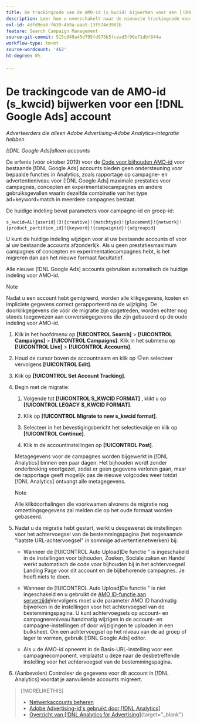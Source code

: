 ```yaml
---
title: De trackingcode van de AMO-id (s_kwcid) bijwerken voor een [!DNL Google Ads] account
description: Leer hoe u overschakelt naar de nieuwste trackingcode voor AMO-id's voor een [!DNL Google Ads] account.
exl-id: 4dfd9ea6-f639-4b9a-aaa5-13f574e3961b
feature: Search Campaign Management
source-git-commit: 515c049a45d795fd973b5fcead5f96e71dbf844a
workflow-type: tm+mt
source-wordcount: '462'
ht-degree: 0%

---
```


# De trackingcode van de AMO-id (s_kwcid) bijwerken voor een [!DNL Google Ads] account

*Adverteerders die alleen Adobe Advertising-Adobe Analytics-integratie hebben*

*[!DNL Google Ads]alleen accounts*

De erfenis (vóór oktober 2019) voor de [Code voor bijhouden AMO-id](/help/integrations/analytics/ids.md#amo-id-formats) voor bestaande [!DNL Google Ads] accounts bieden geen ondersteuning voor bepaalde functies in Analytics, zoals rapportage op campagne- en advertentieniveau voor [!DNL Google Ads] maximale prestaties voor campagnes, concepten en experimentatiecampagnes en andere gebruiksgevallen waarin dezelfde combinatie van het type ad+keyword+match in meerdere campagnes bestaat.

De huidige indeling bevat parameters voor campagne-id en groep-id:

```
s_kwcid=AL!{userid}!3!{creative}!{matchtype}!{placement}!{network}!{product_partition_id}!{keyword}!{campaignid}!{adgroupid}
```

U kunt de huidige indeling wijzigen voor al uw bestaande accounts of voor al uw bestaande accounts afzonderlijk. Als u geen prestatiesmaximum campagnes of concepten en experimentatiecampagnes hebt, is het migreren dan aan het nieuwe formaat facultatief.

Alle nieuwe [!DNL Google Ads] accounts gebruiken automatisch de huidige indeling voor AMO-id.

>[!NOTE]
>
>Nadat u een account hebt gemigreerd, worden alle klikgegevens, kosten en impliciete gegevens correct gerapporteerd na de wijziging. De doorklikgegevens die vóór de migratie zijn opgetreden, worden echter nog steeds toegewezen aan conversiegegevens die zijn gebaseerd op de oude indeling voor AMO-id.

1. Klik in het hoofdmenu op **[!UICONTROL Search]** \> **[!UICONTROL Campaigns]** \> **[!UICONTROL Campaigns]**. Klik in het submenu op **[!UICONTROL Live]** \> **[!UICONTROL Accounts]**.

1. Houd de cursor boven de accountnaam en klik op ![pijlvervolgkeuzepictogram](/help/search-social-commerce/assets/arrow-dropdown-menu.png)en selecteer vervolgens **[!UICONTROL Edit]**.

1. Klik op **[!UICONTROL Set Account Tracking]**.

1. Begin met de migratie:

   1. Volgende tot **[!UICONTROL S_KWCID FORMAT]** , klikt u op **[!UICONTROL LEGACY S_KWCID FORMAT]**.

   1. Klik op **[!UICONTROL Migrate to new s_kwcid format]**.

   1. Selecteer in het bevestigingsbericht het selectievakje en klik op **[!UICONTROL Continue]**.

   1. Klik in de accountinstellingen op **[!UICONTROL Post]**.

   Metagegevens voor de campagnes worden bijgewerkt in [!DNL Analytics] binnen een paar dagen. Het bijhouden wordt zonder onderbreking voortgezet, zodat er geen gegevens verloren gaan, maar de rapportage geeft mogelijk pas de nieuwe volgcodes weer totdat [!DNL Analytics] ontvangt alle metagegevens.

   >[!NOTE]
   >
   >Alle klikdoorhalingen die voorkwamen alvorens de migratie nog omzettingsgegevens zal melden die op het oude formaat worden gebaseerd.

1. Nadat u de migratie hebt gestart, werkt u desgewenst de instellingen voor het achtervoegsel van de bestemmingspagina (het zogenaamde &quot;laatste URL-achtervoegsel&quot; in sommige advertentienetwerken) bij:

   * Wanneer de [!UICONTROL Auto Upload]De functie &quot; is ingeschakeld in de instellingen voor bijhouden, Zoeken, Sociale zaken en Handel werkt automatisch de code voor bijhouden bij in het achtervoegsel Landing Page voor dit account en de bijbehorende campagnes. Je hoeft niets te doen.

   * Wanneer de [!UICONTROL Auto Upload]De functie &quot; is niet ingeschakeld en u gebruikt de [AMO ID-functie aan serverzijde](/help/integrations/analytics/ids.md#amo-id-formats)Vervolgens moet u de parameter AMO ID handmatig bijwerken in de instellingen voor het achtervoegsel van de bestemmingspagina. U kunt achtervoegsels op account- en campagnereniveau handmatig wijzigen in de account- en campagne-instellingen of door wijzigingen te uploaden in een bulksheet. Om een achtervoegsel op het niveau van de ad groep of lager te vormen, gebruik [!DNL Google Ads] editor.

   * Als u de AMO-id opneemt in de Basis-URL-instelling voor een campagnecomponent, verplaatst u deze naar de desbetreffende instelling voor het achtervoegsel van de bestemmingspagina.

1. (Aanbevolen) Controleer de gegevens voor dit account in [!DNL Analytics] voordat je aanvullende accounts migreert.

>[!MORELIKETHIS]
>
>* [Netwerkaccounts beheren](ad-network-account-manage.md)
>* [Adobe Advertising-id&#39;s gebruikt door [!DNL Analytics]](/help/integrations/analytics/ids.md)
>* [Overzicht van [!DNL Analytics for Advertising]](https://experienceleague.adobe.com/docs/advertising/integrations/home.html){target="_blank"}
